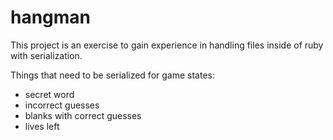 # hangman

This project is an exercise to gain experience in handling files inside of ruby with serialization.

Things that need to be serialized for game states:
  - secret word
  - incorrect guesses
  - blanks with correct guesses
  - lives left